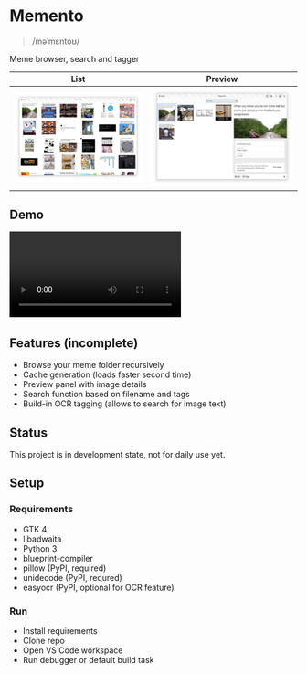 # Memento
> /məˈmɛntoʊ/

Meme browser, search and tagger

List | Preview
---|---
![list](assets/screenshots/grid.png) | ![preview](assets/screenshots/preview.png)

## Demo
![demo](assets/screenshots/demo.webm.mp4)

## Features (incomplete)
- Browse your meme folder recursively
- Cache generation (loads faster second time)
- Preview panel with image details
- Search function based on filename and tags
- Build-in OCR tagging (allows to search for image text)

## Status
This project is in development state, not for daily use yet.

## Setup

### Requirements
- GTK 4
- libadwaita
- Python 3
- blueprint-compiler
- pillow (PyPI, required)
- unidecode (PyPI, requred)
- easyocr (PyPI, optional for OCR feature)

### Run
- Install requirements
- Clone repo
- Open VS Code workspace
- Run debugger or default build task